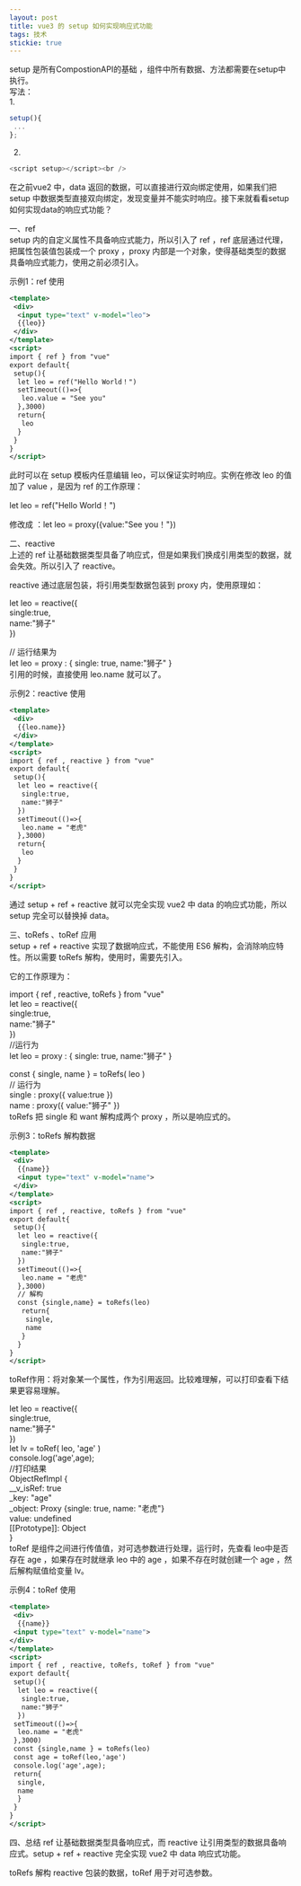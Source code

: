 ```yaml
---
layout: post
title: vue3 的 setup 如何实现响应式功能
tags: 技术
stickie: true
---
```


setup 是所有CompostionAPI的基础 ，组件中所有数据、方法都需要在setup中执行。 <br />
写法：<br />
1.
```javascript
setup(){
 ...
};
```
2.
```javascript
<script setup></script><br />
```
在之前vue2 中，data 返回的数据，可以直接进行双向绑定使用，如果我们把 setup 中数据类型直接双向绑定，发现变量并不能实时响应。接下来就看看setup如何实现data的响应式功能？

一、ref<br />
setup 内的自定义属性不具备响应式能力，所以引入了 ref ，ref 底层通过代理，把属性包装值包装成一个 proxy ，proxy 内部是一个对象，使得基础类型的数据具备响应式能力，使用之前必须引入。<br />

示例1：ref 使用<br />

```xml
<template>
 <div>
  <input type="text" v-model="leo">
  {{leo}}
 </div>
</template>
<script>
import { ref } from "vue"
export default{
 setup(){
  let leo = ref("Hello World！")
  setTimeout(()=>{
   leo.value = "See you"
  },3000)
  return{
   leo
  }
 }
}
</script>
```
此时可以在 setup 模板内任意编辑 leo，可以保证实时响应。实例在修改 leo 的值加了 value ，是因为 ref 的工作原理：<br />

let leo = ref("Hello World！")<br />

修改成 ：let leo = proxy({value:"See you！"})<br />

二、reactive<br />
上述的 ref 让基础数据类型具备了响应式，但是如果我们换成引用类型的数据，就会失效。所以引入了 reactive。<br />

reactive 通过底层包装，将引用类型数据包装到 proxy 内，使用原理如：<br />

let leo = reactive({<br />
 single:true,<br />
 name:"狮子"<br />
})<br />
 
// 运行结果为<br />
let leo = proxy : { single: true, name:"狮子" }<br />
引用的时候，直接使用 leo.name 就可以了。<br />

示例2：reactive 使用<br />

```xml
<template>
 <div>
  {{leo.name}}
 </div>
</template>
<script>
import { ref , reactive } from "vue"
export default{
 setup(){
  let leo = reactive({
   single:true,
   name:"狮子"
  })
  setTimeout(()=>{
   leo.name = "老虎"
  },3000)
  return{
   leo
  }
 }
}
</script>
```
通过 setup + ref + reactive 就可以完全实现 vue2 中 data 的响应式功能，所以 setup 完全可以替换掉 data。<br />

三、toRefs 、toRef 应用<br />
setup + ref + reactive 实现了数据响应式，不能使用 ES6 解构，会消除响应特性。所以需要 toRefs 解构，使用时，需要先引入。<br />

它的工作原理为：<br />

import { ref , reactive, toRefs } from "vue"<br />
let leo = reactive({<br />
 single:true,<br />
 name:"狮子"<br />
})<br />
//运行为<br />
let leo = proxy : { single: true, name:"狮子" }<br />
 
const { single, name } = toRefs( leo )<br />
// 运行为<br />
single : proxy({ value:true })<br />
name : proxy({ value:"狮子" })<br />
toRefs 把 single 和 want 解构成两个 proxy ，所以是响应式的。<br />

示例3：toRefs 解构数据<br />

```xml
<template>
 <div>
  {{name}}
  <input type="text" v-model="name">
 </div>
</template>
<script>
import { ref , reactive, toRefs } from "vue"
export default{
 setup(){
  let leo = reactive({
   single:true,
   name:"狮子"
  })
  setTimeout(()=>{
   leo.name = "老虎"
  },3000)
  // 解构
  const {single,name} = toRefs(leo)
   return{
    single,
    name
   }
  }
}
</script>
```
toRef作用：将对象某一个属性，作为引用返回。比较难理解，可以打印查看下结果更容易理解。<br />

let leo = reactive({<br />
 single:true,<br />
 name:"狮子"<br />
})<br />
let lv = toRef( leo, 'age' )<br />
console.log('age',age);<br />
//打印结果<br />
ObjectRefImpl {<br />
 __v_isRef: true<br />
 _key: "age"<br />
 _object: Proxy {single: true, name: "老虎"}<br />
 value: undefined<br />
 [[Prototype]]: Object<br />
}<br />
toRef 是组件之间进行传值值，对可选参数进行处理，运行时，先查看 leo中是否存在 age ，如果存在时就继承 leo 中的 age ，如果不存在时就创建一个 age ，然后解构赋值给变量 lv。

示例4：toRef 使用<br />

```xml
<template>
 <div>
  {{name}}
 <input type="text" v-model="name">
</div>
</template>
<script>
import { ref , reactive, toRefs, toRef } from "vue"
export default{
 setup(){
  let leo = reactive({
   single:true,
   name:"狮子"
  })
 setTimeout(()=>{
  leo.name = "老虎"
 },3000)
 const {single,name } = toRefs(leo)
 const age = toRef(leo,'age')
 console.log('age',age);
 return{
  single,
  name
  }
 }
}
</script>
```
四、总结
ref 让基础数据类型具备响应式，而 reactive 让引用类型的数据具备响应式。setup + ref + reactive 完全实现 vue2 中 data 响应式功能。

toRefs 解构 reactive 包装的数据，toRef 用于对可选参数。
